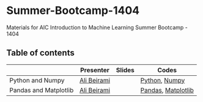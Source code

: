 # Summer-Bootcamp-1404
Materials for AIC Introduction to Machine Learning Summer Bootcamp - 1404

## Table of contents
|                                                       | Presenter                                                            | Slides                                                                                                                                                                                                                                                                                                                                                                        | Codes                                                                                                                                                                                                                                                        |
|-------------------------------------------------------|----------------------------------------------------------------------|-------------------------------------------------------------------------------------------------------------------------------------------------------------------------------------------------------------------------------------------------------------------------------------------------------------------------------------------------------------------------------|--------------------------------------------------------------------------------------------------------------------------------------------------------------------------------------------------------------------------------------------------------------|
| Python and Numpy                                      | [Ali Beirami](https://github.com/AliBeiramiii) |                                                                                                                                                                                                                                                                   | [Python](https://github.com/SBU-AIC/Summer-Bootcamp-1404/blob/main/Notebooks/01-Python-Numpy/Python.ipynb), [Numpy](https://github.com/SBU-AIC/Summer-Bootcamp-1404/blob/main/Notebooks/01-Python-Numpy/Numpy.ipynb) |
| Pandas and Matplotlib                                 | [Ali Beirami](https://github.com/AliBeiramiii)                         |                                                                                                                                                                                                                                                                                                                                                                               | [Pandas](https://github.com/SBU-AIC/Summer-Bootcamp-1404/blob/main/Notebooks/02-Pandas-Matplotlib/Pandas.ipynb), [Matplotlib](https://github.com/SBU-AIC/Summer-Bootcamp-1404/blob/main/Notebooks/02-Pandas-Matplotlib/Matplotlib.ipynb)                                                                                                                         |
